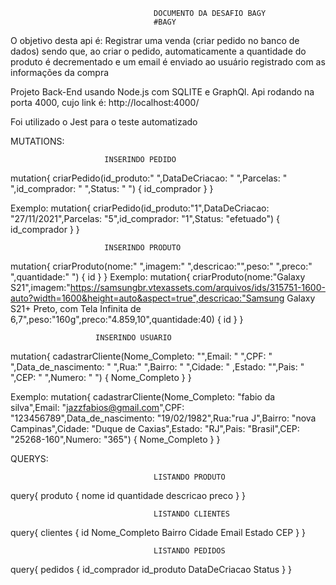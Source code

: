                                    DOCUMENTO DA DESAFIO BAGY
                                    #BAGY

O objetivo desta api é: Registrar uma venda (criar pedido no banco de dados) sendo que, ao criar o pedido, automaticamente a quantidade do produto é decrementado e um email é enviado ao usuário registrado com as informações da compra
   

Projeto Back-End usando Node.js com SQLITE e GraphQl.
Api rodando na porta 4000, cujo link é: http://localhost:4000/ 
 
Foi utilizado o Jest para o teste automatizado

MUTATIONS:

                         INSERINDO PEDIDO
mutation{
  criarPedido(id_produto:" ",DataDeCriacao: " ",Parcelas: " ",id_comprador: " ",Status: " ") {
    id_comprador
  }
}

Exemplo:
    mutation{
      criarPedido(id_produto:"1",DataDeCriacao: "27/11/2021",Parcelas: "5",id_comprador: "1",Status: "efetuado") {
        id_comprador
      }
    }

                         INSERINDO PRODUTO
mutation{
  criarProduto(nome:" ",imagem:" ",descricao:"",peso:" ",preco:" ",quantidade:" ") {
      id
  }
}
Exemplo:
    mutation{
      criarProduto(nome:"Galaxy S21",imagem:"https://samsungbr.vtexassets.com/arquivos/ids/315751-1600-auto?width=1600&height=auto&aspect=true",descricao:"Samsung Galaxy S21+ Preto, com Tela Infinita de 6,7",peso:"160g",preco:"4.859,10",quantidade:40) {
          id
      }
    }

                       INSERINDO USUARIO

mutation{
  cadastrarCliente(Nome_Completo: "",Email: " ",CPF: " ",Data_de_nascimento: " ",Rua:" ",Bairro: " ",Cidade: " ,Estado: "",Pais: " ",CEP: " ",Numero: " ") {
     Nome_Completo
  }
}

Exemplo:
    mutation{
      cadastrarCliente(Nome_Completo: "fabio da silva",Email: "jazzfabios@gmail.com",CPF: "123456789",Data_de_nascimento: "19/02/1982",Rua:"rua J",Bairro: "nova Campinas",Cidade: "Duque de Caxias",Estado: "RJ",Pais: "Brasil",CEP: "25268-160",Numero: "365") {
        Nome_Completo
      }
    }

QUERYS:

                                    LISTANDO PRODUTO

query{
  produto {
    nome
    id
    quantidade
    descricao
    preco
  }
}

                                    LISTANDO CLIENTES
query{
   clientes {
     id
    Nome_Completo
    Bairro
    Cidade
    Email
    Estado
    CEP
  }
}

                                    LISTANDO PEDIDOS
query{
  pedidos {
    id_comprador
    id_produto
    DataDeCriacao
    Status
  }
}


